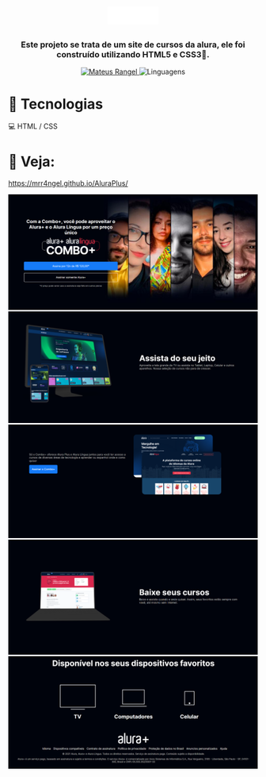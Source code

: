 <h1 align="center">

<img src="Github/Logo.png" alt="logo da Alura Plus" class="container__imagem">

</h1>

<div align="center">
     <h3>Este projeto se trata de um site de cursos da alura, ele foi construído utilizando HTML5 e CSS3📲.</h3>
    <a href="https://github.com/MrR4ngel" target="_blank">
      <img src="https://img.shields.io/static/v1?label=Author&message=Mateus Rangel&color=DAA520&style=for-the-badge" target="_blank" alt="Mateus Rangel">
    </a>
    <img src="https://img.shields.io/github/languages/count/MrR4ngel/AluraPlus?color=DAA520&style=for-the-badge" alt="Linguagens">
</div>

###

# 🔨 Tecnologias

💻 HTML / CSS

###

# 📸 Veja:
https://mrr4ngel.github.io/AluraPlus/

<div align="center">

<img src="Github/img1.png" class="container__imagem">
<img src="Github/img2.png" class="container__imagem">
<img src="Github/img3.png" class="container__imagem">
<img src="Github/img4.png" class="container__imagem">
<img src="Github/img5.png" class="container__imagem">
